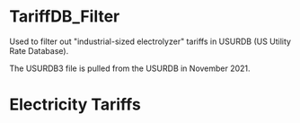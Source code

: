# TariffDB_Filter
Used to filter out "industrial-sized electrolyzer" tariffs in USURDB (US Utility Rate Database).

The USURDB3 file is pulled from the USURDB in November 2021.

# Electricity Tariffs
